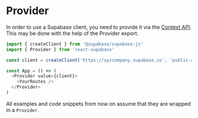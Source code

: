 # Provider

In order to use a Supabase client, you need to provide it via the [Context API](https://reactjs.org/docs/context.html). This may be done with the help of the Provider export.

```js
import { createClient } from '@supabase/supabase-js'
import { Provider } from 'react-supabase'

const client = createClient('https://xyzcompany.supabase.co', 'public-anon-key')

const App = () => (
  <Provider value={client}>
    <YourRoutes />
  </Provider>
)
```

All examples and code snippets from now on assume that they are wrapped in a `Provider`.
